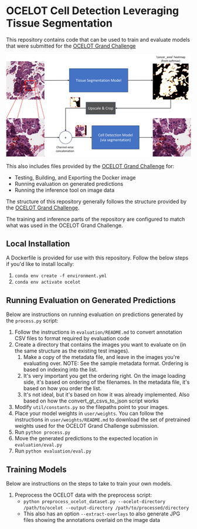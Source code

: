 # OCELOT Cell Detection Leveraging Tissue Segmentation
This repository contains code that can be used to train and evaluate models that were submitted for the [OCELOT Grand Challenge](https://ocelot2023.grand-challenge.org/ocelot2023/)

![](./img/algorithm.jpg)

This also includes files provided by the [OCELOT Grand Challenge](https://github.com/lunit-io/ocelot23algo) for:
* Testing, Building, and Exporting the Docker image
* Running evaluation on generated predictions
* Running the inference tool on image data

The structure of this repository generally follows the structure provided by the [OCELOT Grand Challenge](https://github.com/lunit-io/ocelot23algo).

The training and inference parts of the repository are configured to match what was used in the OCELOT Grand Challenge.

## Local Installation
A Dockerfile is provided for use with this repository. Follow the below steps if you'd like to install locally:
1. `conda env create -f environment.yml`
2. `conda env activate ocelot`

## Running Evaluation on Generated Predictions
Below are instructions on running evaluation on predictions generated by the `process.py` script: 

1. Follow the instructions in `evaluation/README.md` to convert annotation CSV files to format required by evaluation code
2. Create a directory that contains the images you want to evaluate on (in the same structure as the existing test images).
   1. Make a copy of the metadata file, and leave in the images you're evaluating over. NOTE: See the sample metadata format. Ordering is based on indexing into the list.
   2. It's very important you get the ordering right. On the image loading side, it's based on ordering of the filenames. In the metadata file, it's based on how you order the list.
   3. It's not ideal, but it's based on how it was already implemented. Also based on how the convert_gt_csvs_to_json script works
3. Modify `util/constants.py` so the filepaths point to your images.
4. Place your model weights in `user/weights`. You can follow the instructions in `user/weights/README.md` to download the set of pretrained weights used for the OCELOT Grand Challenge submission.
5. Run `python process.py`
6. Move the generated predictions to the expected location in `evaluation/eval.py`
7. Run `python evaluation/eval.py`

## Training Models
Below are instructions on the steps to take to train your own models.

1. Preprocess the OCELOT data with the preprocess script:
   * `python preprocess_ocelot_dataset.py --ocelot-directory /path/to/ocelot --output-directory /path/to/processed/directory`
   * This also has an option `--extract-overlays` to also generate JPG files showing the annotations overlaid on the image data
